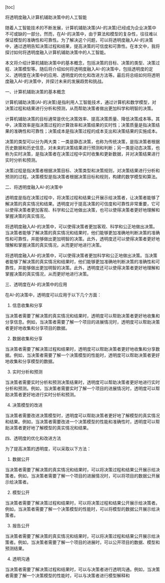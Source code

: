 
[toc]                    
                
                
将透明度融入计算机辅助决策中的人工智能

随着人工智能技术的不断发展，计算机辅助决策(AI-的决策)已经成为企业决策中不可或缺的一部分。然而，在AI-的决策中，由于算法和模型的复杂性，往往难以保证模型的准确性和可靠性。为了解决这个问题，可以将透明度融入AI-的决策中，通过透明告知决策过程和结果，提高决策的可信度和可靠性。在本文中，我将探讨如何将透明度融入计算机辅助决策中的人工智能。

本文将介绍计算机辅助决策中的基本概念，包括决策的目标、决策的类型、决策过程、决策模型等。随后将介绍如何将透明度融入AI-的决策中，包括透明度的定义、透明度在决策中的应用、透明度的优化和改进方法等。最后将总结如何将透明度融入AI-的决策中，并探讨未来的发展趋势和挑战。

一、计算机辅助决策的基本概念

计算机辅助决策(AI-的决策)是指利用人工智能技术，通过计算机和数学模型，对决策过程和结果进行分析和预测，从而帮助决策者做出更加科学和明智的决策。

计算机辅助决策的目标通常是优化决策效率、提高决策质量、降低决策成本等。其中，决策效率是指决策过程的计算效率和决策结果的实时性；决策质量是指决策结果的准确性和可靠性；决策成本是指决策过程的成本支出和决策结果的实施成本。

决策的类型可以分为两大类：一类是静态决策，也称为传统决策，是指决策者根据历史数据和历史信息，对未来的决策结果进行预测和判断；另一类是动态决策，也称为实时决策，是指决策者在决策过程中实时收集和更新数据，并对决策结果进行实时分析和预测。

决策过程是指决策者根据决策目标、决策类型和决策规则，对决策结果进行分析和预测的过程。决策模型是指决策者根据决策目标和规则，构建的数学模型和算法。

二、将透明度融入AI-的决策中

透明度是指在决策过程中，将决策过程和结果公开展示给决策者，让决策者能够了解决策的真实情况和结果。透明度对于提高决策的可信度和可靠性非常重要，它可以使得决策者更加客观、科学和公正地做出决策，也可以使得决策者更好地理解和掌握决策的真实情况。

将透明度融入AI-的决策中，可以使得决策者更加客观、科学和公正地做出决策。当决策者能够了解决策的真实情况和结果时，他们能够更加准确地判断决策的准确性和可靠性，并能够做出更加明智的决策。此外，透明度还可以使得决策者更好地理解和掌握决策的真实情况，从而更好地进行决策。

将透明度融入AI-的决策中，可以使得决策者更加科学和公正地做出决策。当决策者能够了解决策的真实情况和结果时，他们能够更加准确地判断决策的准确性和可靠性，并能够做出更加明智的决策。此外，透明度还可以使得决策者更好地理解和掌握决策的真实情况，从而更好地进行决策。

三、透明度在AI-的决策中的应用

在AI-的决策中，透明度可以应用于以下几个方面：

1. 信息收集和分享

当决策者需要了解决策的真实情况和结果时，透明度可以帮助决策者更好地收集和分享信息。例如，当决策者需要了解一个项目的进展情况时，透明度可以帮助决策者更好地收集和分享项目的数据。

2. 数据收集和分享

当决策者需要了解决策过程和结果时，透明度可以帮助决策者更好地收集和分享数据。例如，当决策者需要了解一个决策模型的性能时，透明度可以帮助决策者更好地收集和分享模型的数据。

3. 实时分析和预测

当决策者需要实时分析和预测决策结果时，透明度可以帮助决策者更好地进行实时分析和预测。例如，当决策者需要实时了解一个项目的进展情况时，透明度可以帮助决策者更好地进行实时分析和预测。

4. 决策模型的改进

当决策者需要改进决策模型时，透明度可以帮助决策者更好地了解模型的真实情况和结果。例如，当决策者需要改进一个决策模型的性能和准确性时，透明度可以帮助决策者更好地了解模型的真实情况和结果。

四、透明度的优化和改进方法

为了提高决策的透明度，可以采取以下方法：

1. 数据公开

当决策者需要了解决策的真实情况和结果时，可以将决策过程和结果公开展示给决策者。例如，当决策者需要了解一个项目的进展情况时，可以将项目的数据公开展示给决策者。

2. 模型公开

当决策者需要了解决策过程和结果时，可以将决策过程和结果公开展示给决策者。例如，当决策者需要了解一个决策模型的性能时，可以将模型的数据公开展示给决策者。

3. 报告公开

当决策者需要了解决策的真实情况和结果时，可以将决策过程和结果公开展示给决策者。例如，当决策者需要了解一个项目的进展时，可以公开项目的数据、模型和预测结果。

4. 透明沟通

当决策者需要了解决策过程和结果时，可以与决策者进行透明沟通。例如，当决策者需要了解一个决策模型的性能时，可以与决策者进行模型解释和

